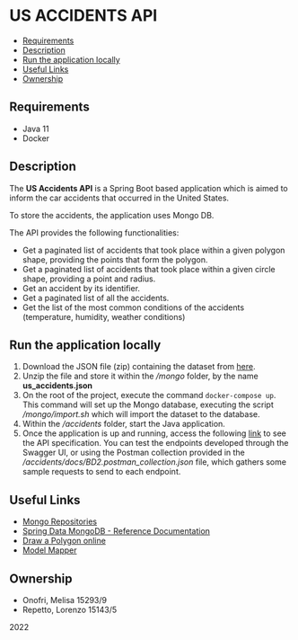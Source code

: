 # US ACCIDENTS API

- [Requirements](#requirements)
- [Description](#description)
- [Run the application locally](#run-the-application-locally)
- [Useful Links](#useful-links)
- [Ownership](#ownership)

## Requirements

- Java 11
- Docker

## Description

The **US Accidents API** is a Spring Boot based application which is aimed to inform the car accidents that occurred in the United States.

To store the accidents, the application uses Mongo DB.

The API provides the following functionalities:

- Get a paginated list of accidents that took place within a given polygon shape, providing the points that form the polygon.
- Get a paginated list of accidents that took place within a given circle shape, providing a point and radius.
- Get an accident by its identifier.
- Get a paginated list of all the accidents.
- Get the list of the most common conditions of the accidents (temperature, humidity, weather conditions)

## Run the application locally

1. Download the JSON file (zip) containing the dataset from [here](https://drive.google.com/file/d/17qCWlPhQbePxwhUWHy5oi8sAuVSb0YX2/view?usp=sharing).
2. Unzip the file and store it within the _/mongo_ folder, by the name **us_accidents.json**
3. On the root of the project, execute the command `docker-compose up`.
   This command will set up the Mongo database, executing the script _/mongo/import.sh_ which will import the dataset to the database.
4. Within the _/accidents_ folder, start the Java application.
5. Once the application is up and running, access the
   following [link](http://localhost:8080/swagger-ui/index.html#/) to see the API specification. You can test the endpoints developed through the Swagger UI,
   or using the Postman collection provided in the _/accidents/docs/BD2.postman_collection.json_ file,
   which gathers some sample requests to send to each endpoint.

## Useful Links

- [Mongo Repositories](https://docs.spring.io/spring-data/mongodb/docs/1.2.0.RELEASE/reference/html/mongo.repositories.html)
- [Spring Data MongoDB - Reference Documentation](https://docs.spring.io/spring-data/mongodb/docs/current/reference/html/)
- [Draw a Polygon online](https://www.mathsisfun.com/geometry/polygons-interactive.html)
- [Model Mapper](https://www.baeldung.com/java-modelmapper)

## Ownership

- Onofri, Melisa 15293/9
- Repetto, Lorenzo 15143/5

2022